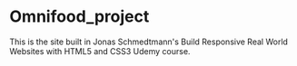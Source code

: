 # Omnifood_project
This is the site built in Jonas Schmedtmann's Build Responsive Real World Websites with HTML5 and CSS3 Udemy course.

